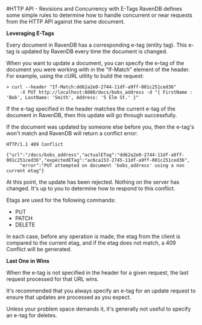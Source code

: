 #HTTP API - Revisions and Concurrency with E-Tags
RavenDB defines some simple rules to determine how to handle concurrent or near requests from the HTTP API against the same document. 

**Leveraging E-Tags**

Every document in RavenDB has a corresponding e-tag (entity tag). This e-tag is updated by RavenDB every time the document is changed.

When you want to update a document, you can specify the e-tag of the document you were working with in the "If-Match" element of the header. For example, using the cURL utility to build the request: 

    > curl --header "If-Match:dd62a2e0-2744-11df-a9ff-001c251ced36"  
         -X PUT http://localhost:8080/docs/bobs_address -d "{ FirstName : 'Bob', LastName: 'Smith', Address: '5 Elm St.' }"

If the e-tag specified in the header matches the current e-tag of the document in RavenDB, then this update will go through successfully.

If the document was updated by someone else before you, then the e-tag's won't match and RavenDB will return a conflict error: 

    HTTP/1.1 409 Conflict  
    
    {"url":"/docs/bobs_address","actualETag":"dd62a2e0-2744-11df-a9ff-001c251ced36","expectedETag":"ac6ca153-2745-11df-a9ff-001c251ced36",  
         "error":"PUT attempted on document 'bobs_address' using a non current etag"}

At this point, the update has been rejected. Nothing on the server has changed. It's up to you to determine how to respond to this conflict.

Etags are used for the following commands:

* PUT
* PATCH
* DELETE

In each case, before any operation is made, the etag from the client is compared to the current etag, and if the etag does not match, a 409 Conflict will be generated.

**Last One in Wins**

When the e-tag is not specified in the header for a given request, the last request processed for that URL wins.

It's recommended that you always specify an e-tag for an update request to ensure that updates are processed as you expect.

Unless your problem space demands it, it's generally not useful to specify an e-tag for deletes.